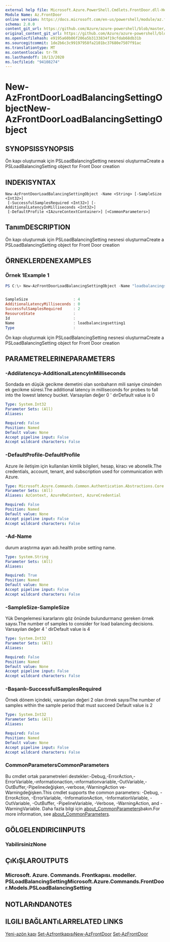 ```yaml
---
external help file: Microsoft.Azure.PowerShell.Cmdlets.FrontDoor.dll-Help.xml
Module Name: Az.FrontDoor
online version: https://docs.microsoft.com/en-us/powershell/module/az.frontdoor/new-azfrontdoorloadbalancingsettingobject
schema: 2.0.0
content_git_url: https://github.com/Azure/azure-powershell/blob/master/src/FrontDoor/FrontDoor/help/New-AzFrontDoorLoadBalancingSettingObject.md
original_content_git_url: https://github.com/Azure/azure-powershell/blob/master/src/FrontDoor/FrontDoor/help/New-AzFrontDoorLoadBalancingSettingObject.md
ms.openlocfilehash: e9195a60b06f206a5b3133834f19cfdab68db31b
ms.sourcegitcommit: 1de2b6c3c99197958fa2101bc37680e7507f91ac
ms.translationtype: MT
ms.contentlocale: tr-TR
ms.lasthandoff: 10/13/2020
ms.locfileid: "94108274"
---
```

# <span data-ttu-id="1e251-101">New-AzFrontDoorLoadBalancingSettingObject</span><span class="sxs-lookup"><span data-stu-id="1e251-101">New-AzFrontDoorLoadBalancingSettingObject</span></span>

## <span data-ttu-id="1e251-102">SYNOPSIS</span><span class="sxs-lookup"><span data-stu-id="1e251-102">SYNOPSIS</span></span>
<span data-ttu-id="1e251-103">Ön kapı oluşturmak için PSLoadBalancingSetting nesnesi oluşturma</span><span class="sxs-lookup"><span data-stu-id="1e251-103">Create a PSLoadBalancingSetting object for Front Door creation</span></span>

## <span data-ttu-id="1e251-104">INDEKI</span><span class="sxs-lookup"><span data-stu-id="1e251-104">SYNTAX</span></span>

```
New-AzFrontDoorLoadBalancingSettingObject -Name <String> [-SampleSize <Int32>]
 [-SuccessfulSamplesRequired <Int32>] [-AdditionalLatencyInMilliseconds <Int32>]
 [-DefaultProfile <IAzureContextContainer>] [<CommonParameters>]
```

## <span data-ttu-id="1e251-105">Tanım</span><span class="sxs-lookup"><span data-stu-id="1e251-105">DESCRIPTION</span></span>
<span data-ttu-id="1e251-106">Ön kapı oluşturmak için PSLoadBalancingSetting nesnesi oluşturma</span><span class="sxs-lookup"><span data-stu-id="1e251-106">Create a PSLoadBalancingSetting object for Front Door creation</span></span>

## <span data-ttu-id="1e251-107">ÖRNEKLERDEN</span><span class="sxs-lookup"><span data-stu-id="1e251-107">EXAMPLES</span></span>

### <span data-ttu-id="1e251-108">Örnek 1</span><span class="sxs-lookup"><span data-stu-id="1e251-108">Example 1</span></span>
```powershell
PS C:\> New-AzFrontDoorLoadBalancingSettingObject -Name "loadbalancingsetting1"


SampleSize                    : 4
AdditionalLatencyMilliseconds : 0
SuccessfulSamplesRequired     : 2
ResourceState                 :
Id                            :
Name                          : loadbalancingsetting1
Type                          :
```

<span data-ttu-id="1e251-109">Ön kapı oluşturmak için PSLoadBalancingSetting nesnesi oluşturma</span><span class="sxs-lookup"><span data-stu-id="1e251-109">Create a PSLoadBalancingSetting object for Front Door creation</span></span>

## <span data-ttu-id="1e251-110">PARAMETRELERINE</span><span class="sxs-lookup"><span data-stu-id="1e251-110">PARAMETERS</span></span>

### <span data-ttu-id="1e251-111">-Addilatencya</span><span class="sxs-lookup"><span data-stu-id="1e251-111">-AdditionalLatencyInMilliseconds</span></span>
<span data-ttu-id="1e251-112">Sondada en düşük gecikme demetini olan sonbaharın mili saniye cinsinden ek gecikme süresi.</span><span class="sxs-lookup"><span data-stu-id="1e251-112">The additional latency in milliseconds for probes to fall into the lowest latency bucket.</span></span> <span data-ttu-id="1e251-113">Varsayılan değer 0 ' dır</span><span class="sxs-lookup"><span data-stu-id="1e251-113">Default value is 0</span></span>

```yaml
Type: System.Int32
Parameter Sets: (All)
Aliases:

Required: False
Position: Named
Default value: None
Accept pipeline input: False
Accept wildcard characters: False
```

### <span data-ttu-id="1e251-114">-DefaultProfile</span><span class="sxs-lookup"><span data-stu-id="1e251-114">-DefaultProfile</span></span>
<span data-ttu-id="1e251-115">Azure ile iletişim için kullanılan kimlik bilgileri, hesap, kiracı ve abonelik.</span><span class="sxs-lookup"><span data-stu-id="1e251-115">The credentials, account, tenant, and subscription used for communication with Azure.</span></span>

```yaml
Type: Microsoft.Azure.Commands.Common.Authentication.Abstractions.Core.IAzureContextContainer
Parameter Sets: (All)
Aliases: AzContext, AzureRmContext, AzureCredential

Required: False
Position: Named
Default value: None
Accept pipeline input: False
Accept wildcard characters: False
```

### <span data-ttu-id="1e251-116">-Ad</span><span class="sxs-lookup"><span data-stu-id="1e251-116">-Name</span></span>
<span data-ttu-id="1e251-117">durum araştırma ayarı adı.</span><span class="sxs-lookup"><span data-stu-id="1e251-117">health probe setting name.</span></span>

```yaml
Type: System.String
Parameter Sets: (All)
Aliases:

Required: True
Position: Named
Default value: None
Accept pipeline input: False
Accept wildcard characters: False
```

### <span data-ttu-id="1e251-118">-SampleSize</span><span class="sxs-lookup"><span data-stu-id="1e251-118">-SampleSize</span></span>
<span data-ttu-id="1e251-119">Yük Dengelemesi kararlarını göz önünde bulundurmanız gereken örnek sayısı.</span><span class="sxs-lookup"><span data-stu-id="1e251-119">The number of samples to consider for load balancing decisions.</span></span>
<span data-ttu-id="1e251-120">Varsayılan değer 4 ' dir</span><span class="sxs-lookup"><span data-stu-id="1e251-120">Default value is 4</span></span>

```yaml
Type: System.Int32
Parameter Sets: (All)
Aliases:

Required: False
Position: Named
Default value: None
Accept pipeline input: False
Accept wildcard characters: False
```

### <span data-ttu-id="1e251-121">-Başarılı</span><span class="sxs-lookup"><span data-stu-id="1e251-121">-SuccessfulSamplesRequired</span></span>
<span data-ttu-id="1e251-122">Örnek dönem içindeki, varsayılan değeri 2 olan örnek sayısı</span><span class="sxs-lookup"><span data-stu-id="1e251-122">The number of samples within the sample period that must succeed Default value is 2</span></span>

```yaml
Type: System.Int32
Parameter Sets: (All)
Aliases:

Required: False
Position: Named
Default value: None
Accept pipeline input: False
Accept wildcard characters: False
```

### <span data-ttu-id="1e251-123">CommonParameters</span><span class="sxs-lookup"><span data-stu-id="1e251-123">CommonParameters</span></span>
<span data-ttu-id="1e251-124">Bu cmdlet ortak parametreleri destekler:-Debug,-ErrorAction,-ErrorVariable,-ınformationaction,-ınformationvariable,-OutVariable,-OutBuffer,-Pipelinedeğişken,-verbose,-WarningAction ve-Warningdeğişken.</span><span class="sxs-lookup"><span data-stu-id="1e251-124">This cmdlet supports the common parameters: -Debug, -ErrorAction, -ErrorVariable, -InformationAction, -InformationVariable, -OutVariable, -OutBuffer, -PipelineVariable, -Verbose, -WarningAction, and -WarningVariable.</span></span> <span data-ttu-id="1e251-125">Daha fazla bilgi için [about_CommonParameters](http://go.microsoft.com/fwlink/?LinkID=113216)bakın.</span><span class="sxs-lookup"><span data-stu-id="1e251-125">For more information, see [about_CommonParameters](http://go.microsoft.com/fwlink/?LinkID=113216).</span></span>

## <span data-ttu-id="1e251-126">GÖLGELENDIRICI</span><span class="sxs-lookup"><span data-stu-id="1e251-126">INPUTS</span></span>

### <span data-ttu-id="1e251-127">Yabilirsiniz</span><span class="sxs-lookup"><span data-stu-id="1e251-127">None</span></span>

## <span data-ttu-id="1e251-128">ÇıKıŞLAR</span><span class="sxs-lookup"><span data-stu-id="1e251-128">OUTPUTS</span></span>

### <span data-ttu-id="1e251-129">Microsoft. Azure. Commands. Frontkapısı. modeller. PSLoadBalancingSetting</span><span class="sxs-lookup"><span data-stu-id="1e251-129">Microsoft.Azure.Commands.FrontDoor.Models.PSLoadBalancingSetting</span></span>

## <span data-ttu-id="1e251-130">NOTLARıNDA</span><span class="sxs-lookup"><span data-stu-id="1e251-130">NOTES</span></span>

## <span data-ttu-id="1e251-131">ILGILI BAĞLANTıLAR</span><span class="sxs-lookup"><span data-stu-id="1e251-131">RELATED LINKS</span></span>

<span data-ttu-id="1e251-132">[Yeni-azön kapı](./New-AzFrontDoor.md) 
 [Set-Azfrontkapısı](./Set-AzFrontDoor.md)</span><span class="sxs-lookup"><span data-stu-id="1e251-132">[New-AzFrontDoor](./New-AzFrontDoor.md)
[Set-AzFrontDoor](./Set-AzFrontDoor.md)</span></span>
